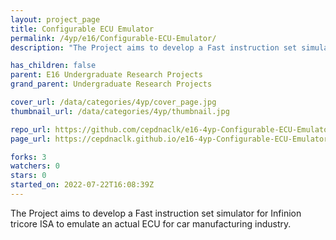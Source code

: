 ```yaml
---
layout: project_page
title: Configurable ECU Emulator
permalink: /4yp/e16/Configurable-ECU-Emulator/
description: "The Project aims to develop a Fast instruction set simulator for Infinion tricore ISA to emulate an actual ECU for car manufacturing industry."

has_children: false
parent: E16 Undergraduate Research Projects
grand_parent: Undergraduate Research Projects

cover_url: /data/categories/4yp/cover_page.jpg
thumbnail_url: /data/categories/4yp/thumbnail.jpg

repo_url: https://github.com/cepdnaclk/e16-4yp-Configurable-ECU-Emulator
page_url: https://cepdnaclk.github.io/e16-4yp-Configurable-ECU-Emulator

forks: 3
watchers: 0
stars: 0
started_on: 2022-07-22T16:08:39Z
---
```

The Project aims to develop a Fast instruction set simulator for Infinion tricore ISA to emulate an actual ECU for car manufacturing industry.


